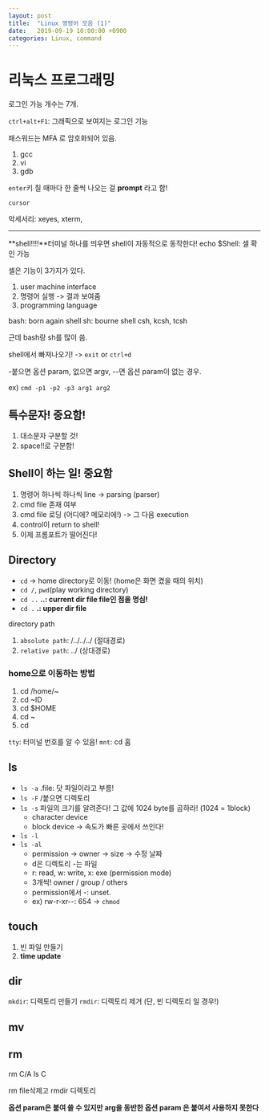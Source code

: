 ```yaml
---
layout: post
title:  "Linux 명령어 모음 (1)"
date:   2019-09-19 10:00:00 +0900
categories: Linux, command
---
```


# 리눅스 프로그래밍

로그인 가능 개수는 7개.

`ctrl+alt+F1`: 그래픽으로 보여지는 로그인 기능

패스워드는 MFA 로 암호화되어 있음.

1. gcc
2. vi
3. gdb

`enter`키 칠 때마다 한 줄씩 나오는 걸 **prompt** 라고 함!

`cursor`

악세서리: xeyes, xterm,


---

**shell!!!!**터미널 하나를 띄우면 shell이 자동적으로 동작한다!
echo $Shell: 셀 확인 가능

셀은 기능이 3가지가 있다.

1. user machine interface
2. 명령어 실행 -> 결과 보여줌
3. programming language

bash: born again shell
sh: bourne shell
csh, kcsh, tcsh

근데 bash랑 sh를 많이 씀.

shell에서 빠져나오기! -> `exit` or `ctrl+d`

-붙으면 옵션 param, 없으면 argv, --면 옵션 param이 없는 경우.

ex) `cmd -p1 -p2 -p3 arg1 arg2`

## 특수문자! 중요함!
1. 대소문자 구분할 것!
2. space!!로 구분함!

## Shell이 하는 일! 중요함

1. 명령어 하나씩 하나씩 line -> parsing (parser)
2. cmd file 존재 여부
3. cmd file 로딩 (어디에? 메모리에!) -> 그 다음 execution
4. control이 return to shell!
5. 이제 프롬포트가 떨어진다!


## Directory

- `cd` -> home directory로 이동! (home은 화면 켰을 때의 위치)
- `cd /`, `pwd`(play working directory)
- `cd ..` **..: current dir file file인 점을 명심!**
- `cd .` **.: upper dir file**

directory path
1. `absolute path`: /../../../ (절대경로)
2. `relative path`: ../ (상대경로)

### home으로 이동하는 방법
1. cd /home/~
2. cd ~ID
3. cd $HOME
4. cd ~
5. cd

`tty`: 터미널 번호를 알 수 있음!
`mnt`: cd 홈

## ls
- `ls -a` .file: 닷 파일이라고 부름!
- `ls -F` /붙으면 디렉토리
- `ls -s` 파일의 크기를 알려준다! 그 값에 1024 byte를 곱하라! (1024 = 1block)
    -  character device
    -  block device -> 속도가 빠른 곳에서 쓰인다!
- `ls -l`
- `ls -al`
    - permission -> owner -> size -> 수정 날짜
    - d은 디렉토리 -는 파일
    - r: read, w: write, x: exe (permission mode)
    - 3개씩! owner / group / others
    - permission에서 -: unset.
    - ex) rw-r-xr--: 654 -> `chmod`

## touch
1. 빈 파일 만들기
2. **time update**

## dir
`mkdir`: 디렉토리 만들기
`rmdir`: 디렉토리 제거 (단, 빈 디렉토리 일 경우!)

## mv

## rm

rm C/A
ls C

rm file삭제고
rmdir 디렉토리

**옵션 param은 붙여 쓸 수 있지만 arg을 동반한 옵션 param 은 붙여서 사용하지 못한다**
